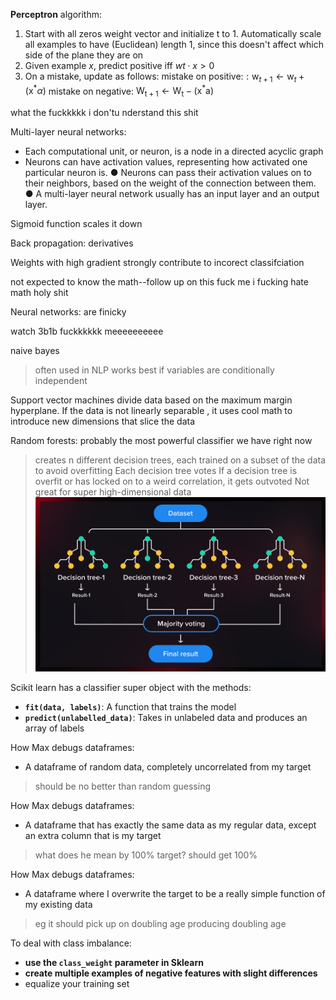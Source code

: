 **Perceptron** algorithm:
1. Start with all zeros weight vector and initialize t to 1. Automatically scale all examples to have (Euclidean) length 1, since this doesn't affect which side of the plane they are on
2. Given example $x$, predict positive iff $wt \cdot x > 0$
3. On a mistake, update as follows:
mistake on positive:$:\mathrm{w}_{t+1}\leftarrow\mathrm{w}_{t}+(\mathrm{x}^{*}\alpha)$
mistake on negative: $\mathrm{W}_{\mathrm{t}+1}\leftarrow\mathrm{W}_{\mathrm{t}}-(\mathrm{x}^*\mathrm{a})$

what the fuckkkkk i don'tu nderstand this shit 

Multi-layer neural networks:
- Each computational unit, or neuron, is a node in a directed acyclic graph
- Neurons can have activation values, representing how activated one particular neuron is. ● Neurons can pass their activation values on to their neighbors, based on the weight of the connection between them. ● A multi-layer neural network usually has an input layer and an output layer.

Sigmoid function scales it down

Back propagation: derivatives 

Weights with high gradient strongly contribute to incorect classifciation 

not expected to know the math--follow up on this fuck me i fucking hate math holy shit

Neural networks: are finicky

watch 3b1b fuckkkkkk meeeeeeeeee

naive bayes
> often used in NLP
> works best if variables are conditionally independent

Support vector machines divide data based on the maximum margin hyperplane. 
If the data is not linearly separable , it uses cool math to introduce new dimensions that slice the data

Random forests: probably the most powerful classifier we have right now
> creates n different decision trees, each trained on a subset of the data to avoid overfitting
> Each decision tree votes
> If a decision tree is overfit or has locked on to a weird correlation, it gets outvoted
> Not great for super high-dimensional data
> ![](z_attachments/Pasted%20image%2020250403142810.png)



Scikit learn has a classifier super object with the methods:
- **`fit(data, labels)`**: A function that trains the model
- **`predict(unlabelled_data)`**: Takes in unlabeled data and produces an array of labels


How Max debugs dataframes:
- A dataframe of random data, completely uncorrelated from my target
> should be no better than random guessing

How Max debugs dataframes:
- A dataframe that has exactly the same data as my regular data, except an extra column that is my target
> what does he mean by 100% target?
> should get 100%

How Max debugs dataframes:
- A dataframe where I overwrite the target to be a really simple function of my existing data
> eg it should pick up on doubling age producing doubling age 

To deal with class imbalance: 
- **use the `class_weight` parameter in Sklearn**
- **create multiple examples of negative features with slight differences**
- equalize your training set 
